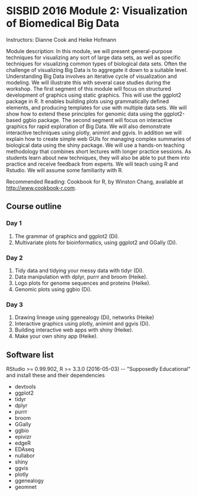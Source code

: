 # SISBID 2016 Module 2: Visualization of Biomedical Big Data

Instructors: Dianne Cook and Heike Hofmann

Module description: In this module, we will present general-purpose techniques for visualizing any sort of large data sets, 
as well as specific techniques for visualizing common types of biological data sets. Often the challenge of visualizing Big Data 
is to aggregate it down to a suitable level. Understanding Big Data involves an iterative cycle of visualization and modeling. 
We will illustrate this with several case studies during the workshop. The first segment of this module will focus on structured 
development of graphics using static graphics. This will use the ggplot2 package in R. It enables building plots using 
grammatically defined elements, and producing templates for use with multiple data sets. We will show how to extend these 
principles for genomic data using the ggplot2-based ggbio package. The second segment will focus on interactive graphics 
for rapid exploration of Big Data. We will also demonstrate interactive techniques using plotly, animint and ggvis. In addition 
we will explain how to create simple web GUIs for managing complex summaries of biological data using the shiny package. 
We will use a hands-on teaching methodology that combines short lectures with longer practice sessions. As students learn about 
new techniques, they will also be able to put them into practice and receive feedback from experts. We will teach using R and Rstudio. 
We will assume some familiarity with R.

Recommended Reading: Cookbook for R, by Winston Chang, available at <http://www.cookbook-r.com>.

## Course outline

### Day 1

1. The grammar of graphics and ggplot2 (Di).
1. Multivariate plots for bioinformatics, using ggplot2 and GGally (Di).

### Day 2

1. Tidy data and tidying your messy data with tidyr (Di).
1. Data manipulation with dplyr, purrr and broom (Heike).
1. Logo plots for genome sequences and proteins (Heike).
1. Genomic plots using ggbio (Di).

### Day 3

1. Drawing lineage using ggenealogy (Di), networks (Heike)
1. Interactive graphics using plotly, animint and ggvis (Di).
1. Building interactive web apps with shiny (Heike).
1. Make your own shiny app (Heike).

## Software list

RStudio >= 0.99.902, R >= 3.3.0 (2016-05-03) -- "Supposedly Educational" and install these and their dependencies
- devtools
- ggplot2
- tidyr
- dplyr
- purrr
- broom
- GGally
- ggbio
- epivizr
- edgeR
- EDAseq
- nullabor
- shiny
- ggvis
- plotly
- ggenealogy
- geomnet

